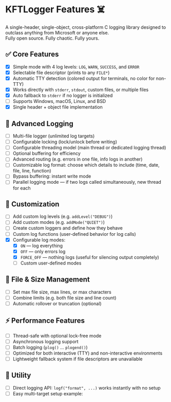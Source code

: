 # KFTLogger Features ☠️

A single-header, single-object, cross-platform C logging library designed to outclass anything from Microsoft or anyone else.  
Fully open source. Fully chaotic. Fully yours.

## ✅ Core Features
- [x] Simple mode with 4 log levels: `LOG`, `WARN`, `SUCCESS`, and `ERROR`
- [x] Selectable file descriptor (prints to any `FILE*`)
- [x] Automatic TTY detection (colored output for terminals, no color for non-TTY)
- [x] Works directly with `stderr`, `stdout`, custom files, or multiple files
- [x] Auto fallback to `stderr` if no logger is initialized
- [ ] Supports Windows, macOS, Linux, and BSD
- [x] Single header + object file implementation

## 🧩 Advanced Logging
- [ ] Multi-file logger (unlimited log targets)
- [ ] Configurable locking (lock/unlock before writing)
- [ ] Configurable threading model (main thread or dedicated logging thread)
- [ ] Optional buffering for efficiency
- [ ] Advanced routing (e.g. errors in one file, info logs in another)
- [ ] Customizable log format: choose which details to include (time, date, file, line, function)
- [ ] Bypass buffering: instant write mode
- [ ] Parallel logging mode — if two logs called simultaneously, new thread for each

## 🧠 Customization
- [ ] Add custom log levels (e.g. `addLevel("DEBUG")`)
- [ ] Add custom modes (e.g. `addMode("QUIET")`)
- [ ] Create custom loggers and define how they behave
- [ ] Custom log functions (user-defined behavior for log calls)
- [x] Configurable log modes:
  - [x] `ON` — log everything
  - [x] `OFF` — only errors log
  - [x] `FORCE_OFF` — nothing logs (useful for silencing output completely)
  - [ ] Custom user-defined modes

## 💾 File & Size Management
- [ ] Set max file size, max lines, or max characters
- [ ] Combine limits (e.g. both file size and line count)
- [ ] Automatic rollover or truncation (optional)

## ⚡ Performance Features
- [ ] Thread-safe with optional lock-free mode
- [ ] Asynchronous logging support
- [ ] Batch logging (`plog()` … `plogend()`)
- [ ] Optimized for both interactive (TTY) and non-interactive environments
- [ ] Lightweight fallback system if file descriptors are unavailable

## 🧰 Utility
- [ ] Direct logging API: `logf("format", ...)` works instantly with no setup
- [ ] Easy multi-target setup example:
